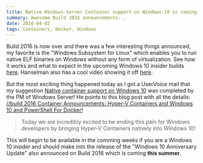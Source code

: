 ```yaml
---
title: Native Windows Server Container support on Windows 10 is coming
summary: Awesome Build 2016 announcements...
date: 2016-04-02
tags: Containers, Docker, Windows
---
```


Build 2016 is now over and there was a few interesting things announced, my favorite is the "Windows Subsystem for Linux" which enables you to run native ELF binaries on Windows without any form of virtualization. See how it works and what to expect in the upcoming Windows 10 insider builds [here](https://channel9.msdn.com/Events/Build/2016/C906). Hanselman also has a cool video showing it off [here](http://www.hanselman.com/blog/DevelopersCanRunBashShellAndUsermodeUbuntuLinuxBinariesOnWindows10.aspx).

But the most exciting thing happened today as I got a UserVoice mail that my suggestion [Native container support on Windows 10](https://windowsserver.uservoice.com/forums/304624-containers/suggestions/11120520-native-container-support-on-windows-10) was completed by the PM of Windows Server! He points to this blog post with all the details: [//build 2016 Container Announcements: Hyper-V Containers and Windows 10 and PowerShell For Docker!](https://blogs.technet.microsoft.com/virtualization/2016/04/01/build-2016-container-announcements-hyper-v-containers-and-windows-10-and-powershell-for-docker/)

>Today we are incredibly excited to be ending this pain for Windows developers by bringing Hyper-V Containers natively into Windows 10!

This will begin to be available in the comming weeks if you are a Windows 10 insider and should make into the  release of the "Windows 10 Anniversary Update" also announced on Build 2016 which is coming **this summer**.